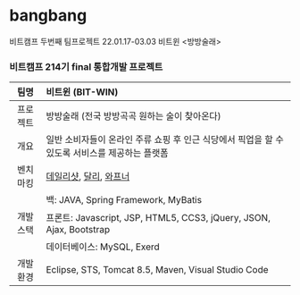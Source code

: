 # bangbang
비트캠프 두번째 팀프로젝트 22.01.17-03.03 비트윈 &lt;방방술래>



### 비트캠프 214기 final 통합개발 프로젝트
|팀명|비트윈 (BIT-WIN)|
|:----------:|:-------------|
|프로젝트|방방술래 (전국 방방곡곡 원하는 술이 찾아온다)|
|개요|일반 소비자들이 온라인 주류 쇼핑 후 인근 식당에서 픽업을 할 수 있도록 서비스를 제공하는 플랫폼|
|벤치마킹|[데일리샷](https://www.dailyshot.co/), [달리](https://www.daligo.co.kr/), [와프너](https://www.wapener.com/)|
|   |백: JAVA, Spring Framework, MyBatis|
|개발스택|프론트: Javascript, JSP, HTML5, CCS3, jQuery, JSON, Ajax, Bootstrap|
|   |데이터베이스: MySQL, Exerd|
|개발환경|Eclipse, STS, Tomcat 8.5, Maven, Visual Studio Code|
